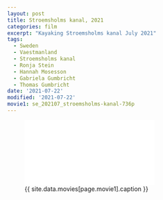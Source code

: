 ```yaml
---
layout: post
title: Stroemsholms kanal, 2021
categories: film
excerpt: "Kayaking Stroemsholms kanal July 2021"
tags:
  - Sweden
  - Vaestmanland
  - Stroemsholms kanal
  - Ronja Stein
  - Hannah Mosesson
  - Gabriela Gumbricht
  - Thomas Gumbricht
date: '2021-07-22'
modified: '2021-07-22'
movie1: se_202107_stroemsholms-kanal-736p
---
```


<figure>
<iframe src="{{ site.commonurl }}/movies/{{ site.data.movies[page.movie1].file }}" width="{{ site.data.movies[page.movie1].width }}" height="{{ site.data.movies[page.movie1].height }}" frameborder="0">
</iframe>
<figcaption> {{ site.data.movies[page.movie1].caption }} </figcaption>
</figure>
